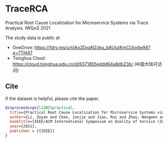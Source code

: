 # TraceRCA
Practical Root Cause Localization for Microservice Systems via Trace Analysis. IWQoS 2021

The study data is public at 
  - OneDrive: https://1drv.ms/u/s!Ao2DxaN2zku_bAUszKmCUiodw94?e=7ThI47
  - Tsinghua Cloud https://cloud.tsinghua.edu.cn/d/8371855eddd64a8db23b/ (中国大陆可访问)

## Cite
If the dataset is helpful, please cite the paper.
``` bibtex
@inproceedings{li2021practical,
  title={Practical Root Cause Localization for Microservice Systems via Trace Analysis},
  author={Li, Zeyan and Chen, Junjie and Jiao, Rui and Zhao, Nengwen and Wang, Zhijun and Zhang, Shuwei and Wu, Yanjun and Jiang, Long and Yan, Leiqin and Wang, Zikai and others},
  booktitle={IEEE/ACM International Symposium on Quality of Service (IWQoS) 2021},
  year={2021},
  publisher = {{IEEE}}
}
```
